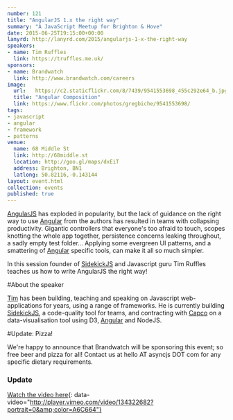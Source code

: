 ```yaml
---
number: 121
title: "AngularJS 1.x the right way"
summary: "A JavaScript Meetup for Brighton & Hove"
date: 2015-06-25T19:15:00+00:00
lanyrd: http://lanyrd.com/2015/angularjs-1-x-the-right-way
speakers:
- name: Tim Ruffles
  link: https://truffles.me.uk/
sponsors:
- name: Brandwatch
  link: http://www.brandwatch.com/careers
image:
  url:   https://c2.staticflickr.com/8/7439/9541553698_455c292e64_b.jpg
  title: "Angular Composition"
  link: https://www.flickr.com/photos/gregbiche/9541553698/
tags:
- javascript
- angular
- framework
- patterns
venue:
  name: 68 Middle St
  link: http://68middle.st
  location: http://goo.gl/maps/dxEiT
  address: Brighton, BN1
  latlong: 50.82116,-0.143144
layout: event.html
collection: events
published: true
---
```

[AngularJS][angular] has exploded in popularity, but the lack of guidance on the right way to use [Angular][angular] from the authors has resulted in teams with collapsing productivity. Gigantic controllers that everyone's too afraid to touch, scopes knotting the whole app together, persistence concerns leaking throughout, a sadly empty test folder... Applying some evergreen UI patterns, and a smattering of [Angular][angular] specific tools, can make it all so much simpler.

In this session founder of [SidekickJS][sidekick] and Javascript guru Tim Ruffles teaches us how to write AngularJS the right way!

#About the speaker

[Tim][tim] has been building, teaching and speaking on Javascript web-applications for years, using a range of frameworks. He is currently building [SidekickJS][sidekick], a code-quality tool for teams, and contracting with [Capco][capco] on a data-visualisation tool using D3, [Angular][angular] and NodeJS.

#Update: Pizza!

We're happy to announce that Brandwatch will be sponsoring this event; so free beer and pizza for all! Contact us at hello AT asyncjs DOT com for any specific dietary requirements.

[angular]: https://angularjs.org/
[sidekick]: https://www.sidekickjs.com/
[capco]: http://www.capco.com/
[tim]: https://truffles.me.uk/

### Update

[Watch the video here](https://vimeo.com/134322682){: data-video="http://player.vimeo.com/video/134322682?portrait=0&amp;color=A6C664"}
